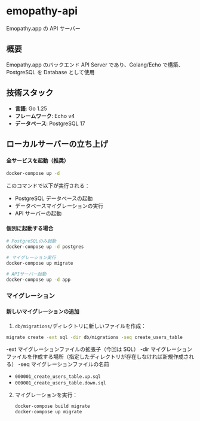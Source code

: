 # emopathy-api

Emopathy.app の API サーバー

## 概要

Emopathy.app のバックエンド API Server であり、Golang/Echo で構築、PostgreSQL を Database として使用

## 技術スタック

- **言語**: Go 1.25
- **フレームワーク**: Echo v4
- **データベース**: PostgreSQL 17

## ローカルサーバーの立ち上げ

#### 全サービスを起動（推奨）

```bash
docker-compose up -d
```

このコマンドで以下が実行される：

- PostgreSQL データベースの起動
- データベースマイグレーションの実行
- API サーバーの起動

#### 個別に起動する場合

```bash
# PostgreSQLのみ起動
docker-compose up -d postgres

# マイグレーション実行
docker-compose up migrate

# APIサーバー起動
docker-compose up -d app
```

### マイグレーション

#### 新しいマイグレーションの追加

1. `db/migrations/`ディレクトリに新しいファイルを作成：


```bash
migrate create -ext sql -dir db/migrations -seq create_users_table
```

-ext	マイグレーションファイルの拡張子（今回は SQL）
-dir	マイグレーションファイルを作成する場所（指定したディレクトリが存在しなければ新規作成される）
-seq	マイグレーションファイルの名前

   - `000001_create_users_table.up.sql`
   - `000001_create_users_table.down.sql`

2. マイグレーションを実行：
   ```bash
   docker-compose build migrate
   docker-compose up migrate
   ```
